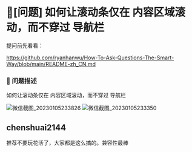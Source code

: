 # 🧐[问题] 如何让滚动条仅在 内容区域滚动，而不穿过 导航栏

提问前先看看：

https://github.com/ryanhanwu/How-To-Ask-Questions-The-Smart-Way/blob/main/README-zh_CN.md

### 🧐 问题描述

如何让滚动条仅在 内容区域滚动，而不穿过 导航栏

![微信截图_20230105233826](https://user-images.githubusercontent.com/3166799/210820435-058a1e8a-6223-4edb-b18d-fa548efb2ecf.png)
![微信截图_20230105233350](https://user-images.githubusercontent.com/3166799/210820442-2e51bf69-2ae2-4bf3-948e-28045eee6ba3.png)

## chenshuai2144

推荐不要玩花活了，大家都是这么搞的。兼容性最棒
